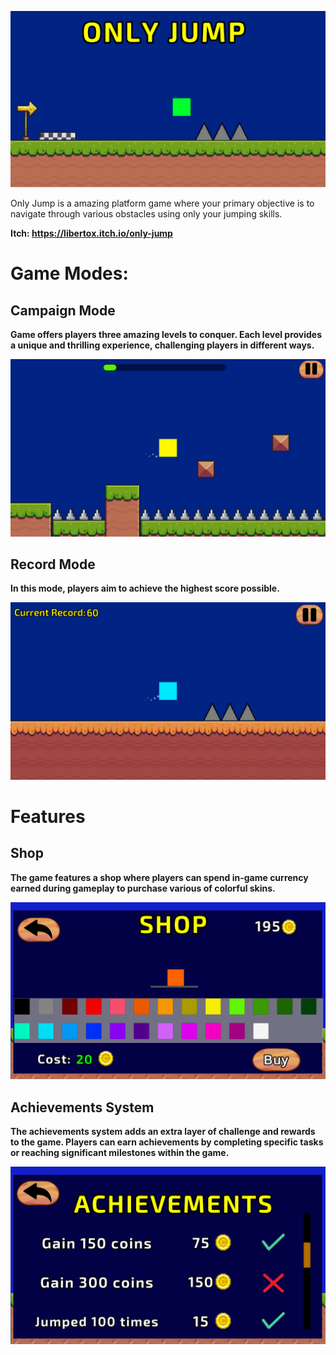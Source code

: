 ![alt-text](OnlyJump/Assets/Sprite/GitContent/Icon.png)

Only Jump is a amazing platform game where your primary objective is to navigate through various obstacles using only your jumping skills.

<b>Itch:<b> https://libertox.itch.io/only-jump <br>

# Game Modes:

## <h>Campaign Mode</h><br>
Game offers players three amazing levels to conquer. Each level provides a unique and thrilling experience, challenging players in different ways. 
  
![alt-text](OnlyJump/Assets/Sprite/GitContent/screen_3.png)

## <b>Record Mode</b><br>
In this mode, players aim to achieve the highest score possible.
  
![alt-text](OnlyJump/Assets/Sprite/GitContent/screen_5.png)

# Features

## <h>Shop</h><br>
The game features a shop where players can spend in-game currency earned during gameplay to purchase various of colorful skins.
  
![alt-text](OnlyJump/Assets/Sprite/GitContent/shop_screen.png)
  
## <h>Achievements System</h><br>
The achievements system adds an extra layer of challenge and rewards to the game. Players can earn achievements by completing specific tasks or reaching significant milestones within the game. 
  
![alt-text](OnlyJump/Assets/Sprite/GitContent/achievements_screen.png)

